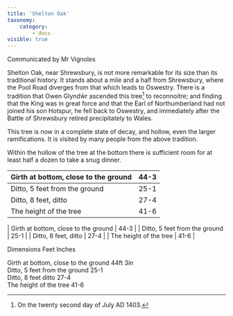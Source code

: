 ```yaml
---
title: 'Shelton Oak'
taxonomy:
    category:
        - docs
visible: true
---
```


<div class="author">Communicated by Mr Vignoles</div>

Shelton Oak, near Shrewsbury, is not more remarkable for its size than its traditional history. It stands about a mile and a half from Shrewsbury, where the Pool Road diverges from that which leads to Oswestry. There is a tradition that Owen Glyndŵr ascended this tree[^1] to reconnoitre; and finding that the King was in great force and that the Earl of Northumberland had not joined his son Hotspur, he fell back to Oswestry, and immediately after the Battle of Shrewsbury retired precipitately to Wales.

This tree is now in a complete state of decay, and hollow, even the larger ramifications. It is visited by many people from the above tradition.

Within the hollow of the tree at the bottom there is sufficient room for at least half a dozen to take a snug dinner.


<table>
	<thead>
		<th>Girth at bottom, close to the ground</th>
		<th>44-3</th>
	</thead>
	<tr>
		<td>Ditto, 5 feet from the ground</td>
		<td>25-1</td>
	</tr>
	<tr>
		<td>Ditto, 8 feet, ditto</td>
		<td>27-4</td>
	</tr>
	<tr>
		<td>The height of the tree</td>
		<td>41-6</td>
	</tr>
</table>

| Girth at bottom, close to the ground | 44-3 |
| Ditto, 5 feet from the ground        | 25-1 |
| Ditto, 8 feet, ditto                 | 27-4 |
| The height of the tree               | 41-6 |

Dimensions Feet Inches

Girth at bottom, close to the ground	44ft 3in  
Ditto, 5 feet from the ground	25-1  
Ditto, 8 feet ditto	27-4  
The height of the tree	41-6

[^1]: On the twenty second day of July AD 1403.